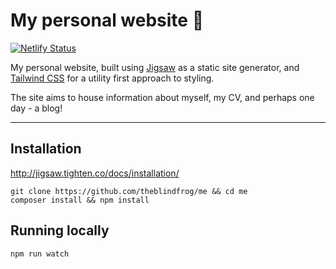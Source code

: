 # My personal website 👋

[![Netlify Status](https://api.netlify.com/api/v1/badges/b46f6f20-0ca5-46c9-8a6a-c85dc45572db/deploy-status)](https://app.netlify.com/sites/relaxed-brahmagupta-da128d/deploys)

My personal website, built using [Jigsaw](https://github.com/tightenco/jigsaw) as a static site generator, and [Tailwind CSS](https://tailwindcss.com) for a utility first approach to styling.

The site aims to house information about myself, my CV, and perhaps one day - a blog!


---

## Installation

http://jigsaw.tighten.co/docs/installation/

```
git clone https://github.com/theblindfrog/me && cd me
composer install && npm install
```

## Running locally

```
npm run watch
```
